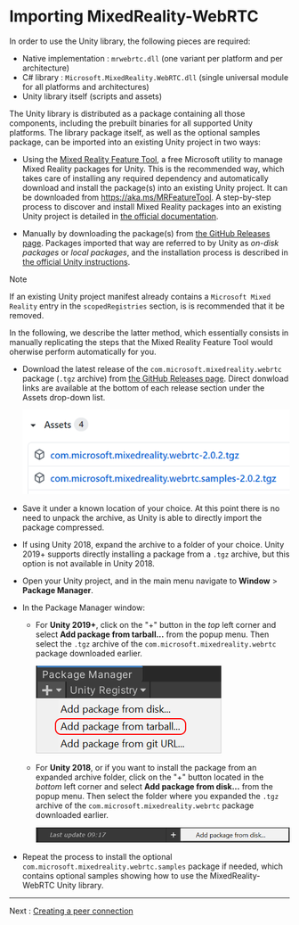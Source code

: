 # Importing MixedReality-WebRTC

In order to use the Unity library, the following pieces are required:

- Native implementation : `mrwebrtc.dll` (one variant per platform and per architecture)
- C# library : `Microsoft.MixedReality.WebRTC.dll` (single universal module for all platforms and architectures)
- Unity library itself (scripts and assets)

The Unity library is distributed as a package containing all those components, including the prebuilt binaries for all supported Unity platforms. The library package itself, as well as the optional samples package, can be imported into an existing Unity project in two ways:

- Using the [Mixed Reality Feature Tool](https://aka.ms/MRFeatureToolDocs), a free Microsoft utility to manage Mixed Reality packages for Unity. This is the recommended way, which takes care of installing any required dependency and automatically download and install the package(s) into an existing Unity project. It can be downloaded from https://aka.ms/MRFeatureTool. A step-by-step process to discover and install Mixed Reality packages into an existing Unity project is detailed in [the official documentation](https://aka.ms/MRFeatureToolDocs).

- Manually by downloading the package(s) from [the GitHub Releases page](https://github.com/microsoft/MixedReality-WebRTC/releases). Packages imported that way are referred to by Unity as _on-disk packages_ or _local packages_, and the installation process is described in [the official Unity instructions](https://docs.unity3d.com/Manual/upm-ui-tarball.html).

> [!NOTE]
> If an existing Unity project manifest already contains a `Microsoft Mixed Reality` entry in the `scopedRegistries` section, is is recommended that it be removed.

In the following, we describe the latter method, which essentially consists in manually replicating the steps that the Mixed Reality Feature Tool would oherwise perform automatically for you.

- Download the latest release of the `com.microsoft.mixedreality.webrtc` package (`.tgz` archive) from [the GitHub Releases page](https://github.com/microsoft/MixedReality-WebRTC/releases). Direct donwload links are available at the bottom of each release section under the Assets drop-down list.

  ![Packages download from the GitHub Releases page](helloworld-unity-2.png)

- Save it under a known location of your choice. At this point there is no need to unpack the archive, as Unity is able to directly import the package compressed.

- If using Unity 2018, expand the archive to a folder of your choice. Unity 2019+ supports directly installing a package from a `.tgz` archive, but this option is not available in Unity 2018.

- Open your Unity project, and in the main menu navigate to **Window** > **Package Manager**.

- In the Package Manager window:

  - For **Unity 2019+**, click on the "+" button in the _top_ left corner and select **Add package from tarball...** from the popup menu. Then select the `.tgz` archive of the `com.microsoft.mixedreality.webrtc` package downloaded earlier.

    ![Add package from tarball menu in the Package Manager window](helloworld-unity-2b.png)

  - For **Unity 2018**, or if you want to install the package from an expanded archive folder, click on the "+" button located in the _bottom_ left corner and select **Add package from disk...** from the popup menu. Then select the folder where you expanded the `.tgz` archive of the `com.microsoft.mixedreality.webrtc` package downloaded earlier.

    ![Add package from disk menu in the Package Manager window](helloworld-unity-2c.png)

- Repeat the process to install the optional `com.microsoft.mixedreality.webrtc.samples` package if needed, which contains optional samples showing how to use the MixedReality-WebRTC Unity library.

----

Next : [Creating a peer connection](helloworld-unity-peerconnection.md)
